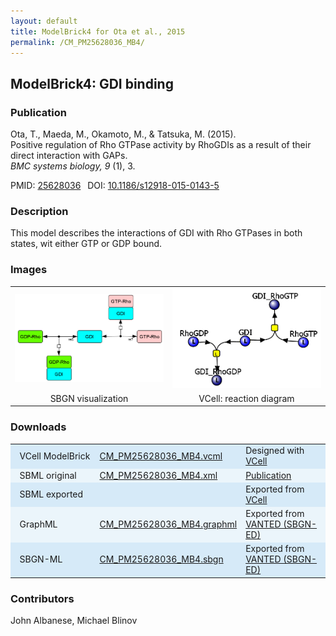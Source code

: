 ```yaml
---
layout: default
title: ModelBrick4 for Ota et al., 2015
permalink: /CM_PM25628036_MB4/
---
```

## ModelBrick4: GDI binding 

### Publication 

Ota, T., Maeda, M., Okamoto, M., & Tatsuka, M. (2015). <br />
Positive regulation of Rho GTPase activity by RhoGDIs as a result of their direct interaction with GAPs. <br />
<i> BMC systems biology, 9 </i> (1), 3.

 PMID: <a href="https://www.ncbi.nlm.nih.gov/pubmed/?term=25628036">25628036</a>&ensp; 
 DOI: <a href="https://doi.org/10.1186/s12918-015-0143-5">10.1186/s12918-015-0143-5</a><br />

### Description
This model describes the interactions of GDI with Rho GTPases in both states, wit either GTP or GDP bound.

### Images

<center>
<table>
 <td align="center" width="33%"><a href="https://modelbricks.github.io/images/SBGNfiles/CM_PM25628036_MB4_SBGN.PNG"><img width="300" src="/images/SBGNfiles/CM_PM25628036_MB4_SBGN.PNG"/></a></td>
 <td align="center" width="33%"><a href="https://modelbricks.github.io/images/Vcellimages/CM_PM25628036_MB4.PNG"><img width="300" src="/images/Vcellimages/CM_PM25628036_MB4.PNG"/></a></td>
 <tr>
  <td align="center" width="33%"> SBGN visualization </td>
  <td align="center" width="33%"> VCell: reaction diagram </td>
 </tr>
 </table>
 </center>

### Downloads 

<center>
 <table>
  <td width="33%" bgcolor="#D6EAF8">&nbsp; VCell ModelBrick </td>
  <td width="33%" bgcolor="#D6EAF8"><a href="/modelbricks/VCML_SBMLfiles/CM_PM25628036_MB4.vcml">CM_PM25628036_MB4.vcml</a></td>
  <td width="33%" bgcolor="#D6EAF8"> Designed with <a href="http://vcell.org"> VCell</a></td>
  <tr>
   <td bgcolor="#EBF5FB">&nbsp; SBML original </td>
   <td bgcolor="#EBF5FB"><a href="/modelbricks/SBGNexecutablefiles/CM_PM25628036_MB4.xml">CM_PM25628036_MB4.xml</a></td>
   <td bgcolor="#EBF5FB"> <a href="https://doi.org/10.1186/s12918-015-0143-5">Publication</a></td>
  </tr>
  <tr>
   <td bgcolor="#D6EAF8">&nbsp; SBML exported </td>
   <td bgcolor="#D6EAF8"><!--<a href="/modelbricks/SBGNexecutablefiles/CM_PM25628036_MB4.xml">CM_PM25628036_MB4.xml</a>--></td>
   <td bgcolor="#D6EAF8"> Exported from <a href="http://vcell.org"> VCell</a></td>
  </tr>
  <tr>
   <td bgcolor="#EBF5FB">&nbsp; GraphML </td>
   <td bgcolor="#EBF5FB"><a href="/modelbricks/SBGNexecutablefiles/CM_PM25628036_MB4.graphml">CM_PM25628036_MB4.graphml</a></td>
   <td bgcolor="#EBF5FB"> Exported from <a href="https://immersive-analytics.infotech.monash.edu/vanted/addons/sbgn-ed/">VANTED (SBGN-ED)</a></td>
  </tr>
  <tr>
   <td bgcolor="#D6EAF8">&nbsp; SBGN-ML </td>
   <td bgcolor="#D6EAF8"><a href="/modelbricks/SBGNexecutablefiles/CM_PM25628036_MB4.sbgn">CM_PM25628036_MB4.sbgn</a></td>
   <td bgcolor="#D6EAF8"> Exported from <a href="https://immersive-analytics.infotech.monash.edu/vanted/addons/sbgn-ed/">VANTED (SBGN-ED)</a></td>
  </tr>
 </table>
</center>
  
### Contributors
John Albanese, Michael Blinov
